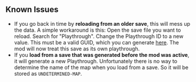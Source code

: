 ## Known Issues

- If you go back in time by **reloading from an older save**, this will mess up the data. A simple workaround is this: Open the save file you want to reload. Search for "Playthrough". Change the Playthrough ID to a new value. This must be a valid GUID, which you can generate [here](https://guidgenerator.com/online-guid-generator.aspx). The mod will now treat this save as its own playthrough.
- If you **load from a save that was generated before the mod was active**, it will generate a new Playthrough. Unfortunately there is no way to determine the name of the map when you load from a save. So it will be stored as `UNDETERMINED-MAP`.